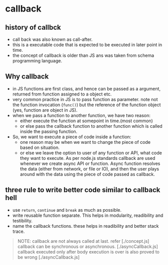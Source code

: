 # callback

## history of callbck

* call back was also known as call-after.
* this is a executable code that is expected to be executed in later point in time.
* the concept of callback is older than JS ans was taken from schema programming language.

## Why callback

* in JS functions are first class, and hence can be passed as a argument, returned from function assigned to a object etc.
* very common practice in JS is to pass function as parameter. note not the function invocation (`func()`) but the reference of the function object (yes, function are object in JS).
* when we pass a function to another function, we have two reason:
  * either execute the function at somepoint in time.(most common)
  * or else pass the callback function to another function which is called inside the passing function.
* So, we want to execute a piece of code inside a function:
  * one reason may be when we want to change the piece of code based on situation.
  * or else we leave the option to user of any function or API, what code they want to execute. As per node.js standards callback are used whenever we
create async API or function. Async function resolves the data (either from network, or file or IO), and then the user plays around with the data using the piece of code passed as callback.

## three rule to write better code similar to callback hell

* use `return`, `continue` and `break` as much as possible.
* write reusable function separate. This helps in modularity, readibility and testibility.
* name the callback functions. these helps in readibility and better stack trace.

>NOTE:
> callback are not always called at last. refer [./concept.js]
> callback can be synchronous or asynchronous. [./asyncCallback.js]
> callback executed only after body execution is over is also proved to be wrong [./asyncCallback.js]
